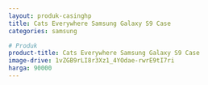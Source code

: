 ```yaml
---
layout: produk-casinghp
title: Cats Everywhere Samsung Galaxy S9 Case
categories: samsung

# Produk
product-title: Cats Everywhere Samsung Galaxy S9 Case
image-drive: 1vZGB9rLI8r3Xz1_4YOdae-rwrE9tI7ri
harga: 90000
---
```

